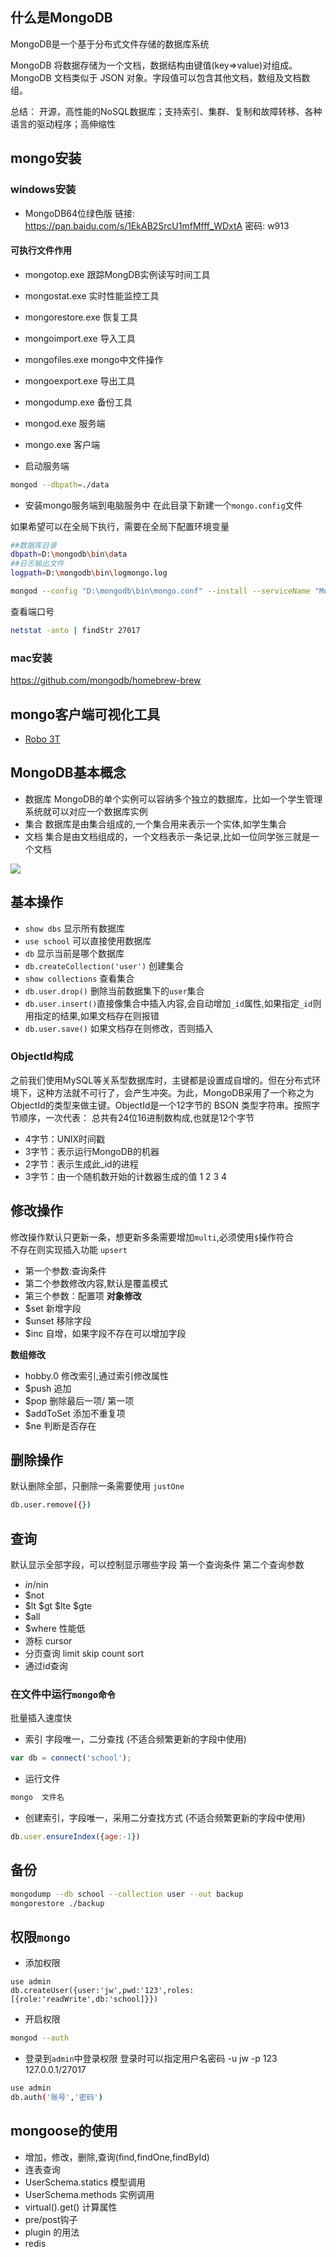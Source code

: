 ## 什么是MongoDB
MongoDB是一个基于分布式文件存储的数据库系统

MongoDB 将数据存储为一个文档，数据结构由键值(key=>value)对组成。MongoDB 文档类似于 JSON 对象。字段值可以包含其他文档，数组及文档数组。

总结： 
开源，高性能的NoSQL数据库；支持索引、集群、复制和故障转移、各种语言的驱动程序；高伸缩性

## mongo安装
### windows安装
- MongoDB64位绿色版 链接: https://pan.baidu.com/s/1EkAB2SrcU1mfMfff_WDxtA 密码: w913

#### 可执行文件作用
- mongotop.exe 跟踪MongDB实例读写时间工具
- mongostat.exe 实时性能监控工具
- mongorestore.exe 恢复工具
- mongoimport.exe 导入工具
- mongofiles.exe mongo中文件操作
- mongoexport.exe 导出工具
- mongodump.exe  备份工具
- mongod.exe 服务端
- mongo.exe 客户端

- 启动服务端
```bash
mongod --dbpath=./data
```

- 安装mongo服务端到电脑服务中
在此目录下新建一个`mongo.config`文件

如果希望可以在全局下执行，需要在全局下配置环境变量

```bash
##数据库目录
dbpath=D:\mongodb\bin\data
##日志输出文件
logpath=D:\mongodb\bin\logmongo.log
```

```bash
mongod --config "D:\mongodb\bin\mongo.conf" --install --serviceName "MongoDB"
```

查看端口号
```bash
netstat -anto | findStr 27017
```

### mac安装
https://github.com/mongodb/homebrew-brew


## mongo客户端可视化工具
- [Robo 3T](https://robomongo.org/download)


## MongoDB基本概念
- 数据库 MongoDB的单个实例可以容纳多个独立的数据库，比如一个学生管理系统就可以对应一个数据库实例
- 集合 数据库是由集合组成的,一个集合用来表示一个实体,如学生集合
- 文档 集合是由文档组成的，一个文档表示一条记录,比如一位同学张三就是一个文档

![](http://img.zhufengpeixun.cn/mongostat.jpg)

## 基本操作
- `show dbs` 显示所有数据库 
- `use school` 可以直接使用数据库
- `db` 显示当前是哪个数据库
- `db.createCollection('user')` 创建集合
- `show collections` 查看集合
- `db.user.drop()` 删除当前数据集下的`user`集合
- `db.user.insert()`直接像集合中插入内容,会自动增加`_id`属性,如果指定`_id`则用指定的结果,如果文档存在则报错
- `db.user.save()` 如果文档存在则修改，否则插入

### ObjectId构成
之前我们使用MySQL等关系型数据库时，主键都是设置成自增的。但在分布式环境下，这种方法就不可行了，会产生冲突。为此，MongoDB采用了一个称之为ObjectId的类型来做主键。ObjectId是一个12字节的 BSON 类型字符串。按照字节顺序，一次代表：
总共有24位16进制数构成,也就是12个字节
- 4字节：UNIX时间戳
- 3字节：表示运行MongoDB的机器
- 2字节：表示生成此_id的进程
- 3字节：由一个随机数开始的计数器生成的值 1 2 3 4

## 修改操作
修改操作默认只更新一条，想更新多条需要增加`multi`,必须使用`$`操作符合  
不存在则实现插入功能 `upsert` 
- 第一个参数:查询条件 
- 第二个参数修改内容,默认是覆盖模式
- 第三个参数：配置项
**对象修改**      
- $set 新增字段
- $unset 移除字段
- $inc 自增，如果字段不存在可以增加字段

**数组修改**
- hobby.0 修改索引,通过索引修改属性
- $push 追加
- $pop 删除最后一项/ 第一项
- $addToSet 添加不重复项
- $ne 判断是否存在

## 删除操作
默认删除全部，只删除一条需要使用 `justOne`
```bash
db.user.remove({})
```

## 查询
默认显示全部字段，可以控制显示哪些字段
第一个查询条件
第二个查询参数
- $in/$nin
- $not
- $lt $gt $lte $gte
- $all
- $where 性能低 
- 游标 cursor
- 分页查询 limit skip count sort
- 通过id查询

### 在文件中运行`mongo命令`
批量插入速度快
- 索引 字段唯一，二分查找 (不适合频繁更新的字段中使用)

```javascript
var db = connect('school');
```

- 运行文件
```bash
mongo  文件名
```

- 创建索引，字段唯一，采用二分查找方式 (不适合频繁更新的字段中使用)
```javascript
db.user.ensureIndex({age:-1})
```

## 备份
```bash
mongodump --db school --collection user --out backup
mongorestore ./backup
```


## 权限`mongo`
- 添加权限
```
use admin
db.createUser({user:'jw',pwd:'123',roles:[{role:'readWrite',db:'school]}})
```

- 开启权限
```bash
mongod --auth
```

- 登录到`admin`中登录权限
登录时可以指定用户名密码 -u jw -p 123 127.0.0.1/27017
```bash
use admin
db.auth('账号','密码')  
```


## mongoose的使用
- 增加，修改，删除,查询(find,findOne,findById)
- 连表查询
- UserSchema.statics 模型调用 
- UserSchema.methods 实例调用
- virtual().get() 计算属性
- pre/post钩子
- plugin 的用法
- redis
